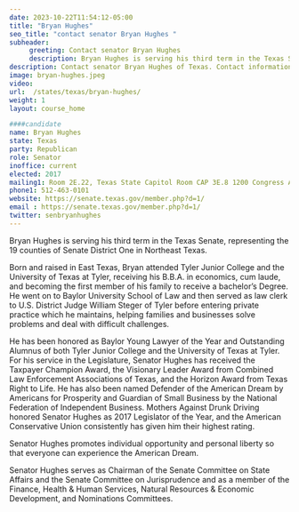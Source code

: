 ```yaml
---
date: 2023-10-22T11:54:12-05:00
title: "Bryan Hughes"
seo_title: "contact senator Bryan Hughes "
subheader:
     greeting: Contact senator Bryan Hughes
     description: Bryan Hughes is serving his third term in the Texas Senate, representing the 19 counties of Senate District One in Northeast Texas.
description: Contact senator Bryan Hughes of Texas. Contact information for Bryan Hughes includes email address, phone number, and mailing address.
image: bryan-hughes.jpeg
video:
url:  /states/texas/bryan-hughes/
weight: 1
layout: course_home

####candidate
name: Bryan Hughes
state: Texas
party: Republican
role: Senator
inoffice: current
elected: 2017
mailing1: Room 2E.22, Texas State Capitol Room CAP 3E.8 1200 Congress Ave Austin, TX 78711-2068
phone1: 512-463-0101
website: https://senate.texas.gov/member.php?d=1/
email : https://senate.texas.gov/member.php?d=1/
twitter: senbryanhughes
---
```


Bryan Hughes is serving his third term in the Texas Senate, representing the 19 counties of Senate District One in Northeast Texas.

Born and raised in East Texas, Bryan attended Tyler Junior College and the University of Texas at Tyler, receiving his B.B.A. in economics, cum laude, and becoming the first member of his family to receive a bachelor’s Degree. He went on to Baylor University School of Law and then served as law clerk to U.S. District Judge William Steger of Tyler before entering private practice which he maintains, helping families and businesses solve problems and deal with difficult challenges.

He has been honored as Baylor Young Lawyer of the Year and Outstanding Alumnus of both Tyler Junior College and the University of Texas at Tyler. For his service in the Legislature, Senator Hughes has received the Taxpayer Champion Award, the Visionary Leader Award from Combined Law Enforcement Associations of Texas, and the Horizon Award from Texas Right to Life. He has also been named Defender of the American Dream by Americans for Prosperity and Guardian of Small Business by the National Federation of Independent Business. Mothers Against Drunk Driving honored Senator Hughes as 2017 Legislator of the Year, and the American Conservative Union consistently has given him their highest rating.

Senator Hughes promotes individual opportunity and personal liberty so that everyone can experience the American Dream.

Senator Hughes serves as Chairman of the Senate Committee on State Affairs and the Senate Committee on Jurisprudence and as a member of the Finance, Health & Human Services, Natural Resources & Economic Development, and Nominations Committees.
